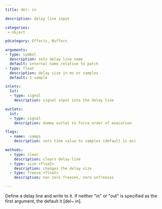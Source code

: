 ```yaml
---
title: del~ in

description: delay line input

categories:
 - object

pdcategory: Effects, Buffers

arguments:
- type: symbol
  description: sets delay line name
  default: internal name relative to patch
- type: float
  description: delay size in ms or samples
  default: 1 sample

inlets:
  1st:
  - type: signal
    description: signal input into the delay line

outlets:
  1st:
  - type: signal
    description: dummy outlet to force order of execution

flags:
  - name: -samps
    description: sets time value to samples (default is ms)

methods:
  - type: clear
    description: clears delay line
  - type: size <float>
    description: changes the delay size
  - type: freeze <float>
    description: non zero freezes, zero unfreezes

---
```


Define a delay line and write to it. If neither "in" or "out" is specified as the first argument, the default it [del~ in].

